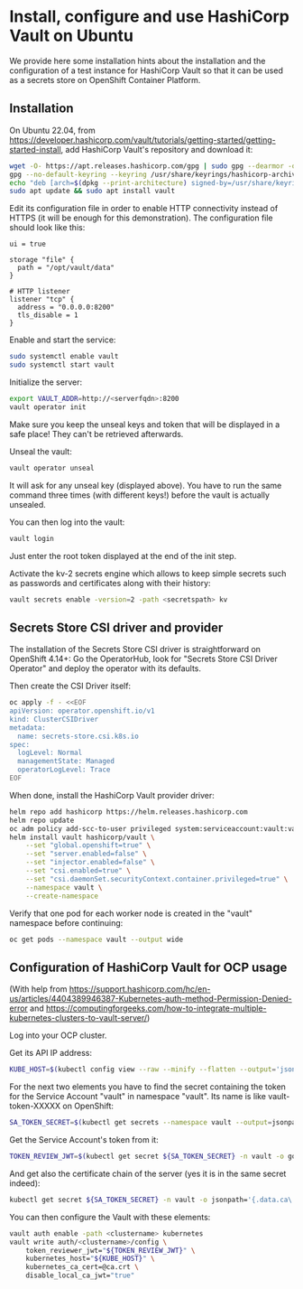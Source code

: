 # Install, configure and use HashiCorp Vault on Ubuntu

We provide here some installation hints about the installation and the configuration of a test instance for HashiCorp Vault so that it can be used as a secrets store on OpenShift Container Platform.

## Installation

On Ubuntu 22.04, from https://developer.hashicorp.com/vault/tutorials/getting-started/getting-started-install, add HashiCorp Vault's repository and download it:

```bash
wget -O- https://apt.releases.hashicorp.com/gpg | sudo gpg --dearmor -o /usr/share/keyrings/hashicorp-archive-keyring.gpg
gpg --no-default-keyring --keyring /usr/share/keyrings/hashicorp-archive-keyring.gpg --fingerprint
echo "deb [arch=$(dpkg --print-architecture) signed-by=/usr/share/keyrings/hashicorp-archive-keyring.gpg] https://apt.releases.hashicorp.com $(lsb_release -cs) main" | sudo tee /etc/apt/sources.list.d/hashicorp.list
sudo apt update && sudo apt install vault
```

Edit its configuration file in order to enable HTTP connectivity instead of HTTPS (it will be enough for this demonstration). The configuration file should look like this:

```text
ui = true

storage "file" {
  path = "/opt/vault/data"
}

# HTTP listener
listener "tcp" {
  address = "0.0.0.0:8200"
  tls_disable = 1
}
```

Enable and start the service:

```bash
sudo systemctl enable vault
sudo systemctl start vault
```

Initialize the server:

```bash
export VAULT_ADDR=http://<serverfqdn>:8200
vault operator init
```

Make sure you keep the unseal keys and token that will be displayed in a safe place! They can't be retrieved afterwards.

Unseal the vault:

```bash
vault operator unseal
```

It will ask for any unseal key (displayed above). You have to run the same command three times (with different keys!) before the vault is actually unsealed.

You can then log into the vault:

```bash
vault login
```

Just enter the root token displayed at the end of the init step.

Activate the kv-2 secrets engine which allows to keep simple secrets such as passwords and certificates along with their history:

```bash
vault secrets enable -version=2 -path <secretspath> kv
```

## Secrets Store CSI driver and provider

The installation of the Secrets Store CSI driver is straightforward on OpenShift 4.14+: Go the OperatorHub, look for "Secrets Store CSI Driver Operator" and deploy the operator with its defaults.

Then create the CSI Driver itself:

```bash
oc apply -f - <<EOF
apiVersion: operator.openshift.io/v1
kind: ClusterCSIDriver
metadata:
  name: secrets-store.csi.k8s.io
spec:
  logLevel: Normal
  managementState: Managed
  operatorLogLevel: Trace
EOF
```

When done, install the HashiCorp Vault provider driver:

```bash
helm repo add hashicorp https://helm.releases.hashicorp.com
helm repo update
oc adm policy add-scc-to-user privileged system:serviceaccount:vault:vault-csi-provider
helm install vault hashicorp/vault \
    --set "global.openshift=true" \
    --set "server.enabled=false" \
    --set "injector.enabled=false" \
    --set "csi.enabled=true" \
    --set "csi.daemonSet.securityContext.container.privileged=true" \
    --namespace vault \
    --create-namespace
```

Verify that one pod for each worker node is created in the "vault" namespace before continuing:

```bash
oc get pods --namespace vault --output wide
```

## Configuration of HashiCorp Vault for OCP usage

<!-- markdown-link-check-disable-next-line -->
(With help from https://support.hashicorp.com/hc/en-us/articles/4404389946387-Kubernetes-auth-method-Permission-Denied-error and https://computingforgeeks.com/how-to-integrate-multiple-kubernetes-clusters-to-vault-server/)

Log into your OCP cluster.

Get its API IP address:

```bash
KUBE_HOST=$(kubectl config view --raw --minify --flatten --output='jsonpath={.clusters[].cluster.server}')
```

For the next two elements you have to find the secret containing the token for the Service Account "vault" in namespace "vault". Its name is like vault-token-XXXXX on OpenShift:

```bash
SA_TOKEN_SECRET=$(kubectl get secrets --namespace vault --output=jsonpath='{.items[?(@.metadata.annotations.kubernetes\.io/service-account\.name=="vault")].metadata.name}' --field-selector type=kubernetes.io/service-account-token)
```

Get the Service Account's token from it:

```bash
TOKEN_REVIEW_JWT=$(kubectl get secret ${SA_TOKEN_SECRET} -n vault -o go-template='{{ .data.token }}' | base64 --decode)
```

And get also the certificate chain of the server (yes it is in the same secret indeed):

```bash
kubectl get secret ${SA_TOKEN_SECRET} -n vault -o jsonpath='{.data.ca\.crt}'|base64 -d > ca.crt
```

You can then configure the Vault with these elements:

```bash
vault auth enable -path <clustername> kubernetes
vault write auth/<clustername>/config \
    token_reviewer_jwt="${TOKEN_REVIEW_JWT}" \
    kubernetes_host="${KUBE_HOST}" \
    kubernetes_ca_cert=@ca.crt \
    disable_local_ca_jwt="true"
```
